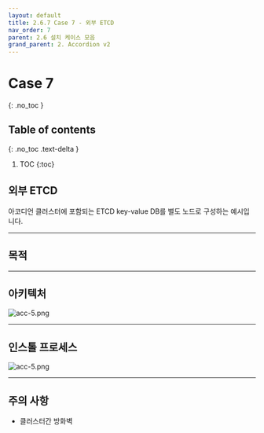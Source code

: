 ```yaml
---
layout: default
title: 2.6.7 Case 7 - 외부 ETCD
nav_order: 7
parent: 2.6 설치 케이스 모음
grand_parent: 2. Accordion v2
---
```


# Case 7
{: .no_toc }

## Table of contents
{: .no_toc .text-delta }

1. TOC
{:toc}


## 외부 ETCD

아코디언 클러스터에 포함되는 ETCD key-value DB를 별도 노드로 구성하는 예시입니다.

---
## 목적


---
## 아키텍처

![acc-5.png](/assets/images/accordion/acc-5.png)


---
## 인스톨 프로세스

![acc-5.png](/assets/images/accordion/acc-5.png)


---
## 주의 사항

- 클러스터간 방화벽